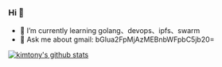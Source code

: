 

### Hi 👋
- 🌱 I’m currently learning golang、devops、ipfs、swarm
- 💬 Ask me about gmail: bGlua2FpMjAzMEBnbWFpbC5jb20=

[![kimtony's github stats](https://github-readme-stats.vercel.app/api?username=kimtony)](https://github.com/anuraghazra/github-readme-stats)




<!--
**kimtony/kimtony** is a ✨ _special_ ✨ repository because its `README.md` (this file) appears on your GitHub profile.

Here are some ideas to get you started:

- 🔭 I’m currently working on ...
- 🌱 I’m currently learning golang、devolps、ipfs、swarm
- 👯 I’m looking to collaborate on ...
- 🤔 I’m looking for help with ...
- 💬 Ask me about ...
- 📫 How to reach me: ...
- 😄 Pronouns: ...
- ⚡ Fun fact: ...
-->
